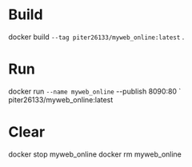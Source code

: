 # Build
docker build `
    --tag piter26133/myweb_online:latest `
    .
# Run
docker run `
    --name myweb_online `
    --publish 8090:80 `
    piter26133/myweb_online:latest
# Clear
docker stop myweb_online
docker rm myweb_online